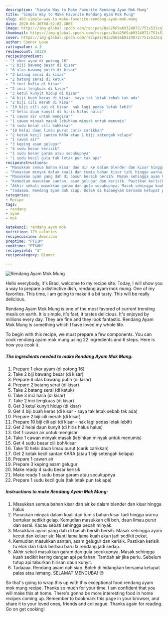 ```yaml
---
description: "Simple Way to Make Favorite Rendang Ayam Mok Mung"
title: "Simple Way to Make Favorite Rendang Ayam Mok Mung"
slug: 403-simple-way-to-make-favorite-rendang-ayam-mok-mung
date: 2020-06-30T00:52:02.306Z
image: https://img-global.cpcdn.com/recipes/0ab2569ab9324072/751x532cq70/rendang-ayam-mok-mung-resipi-foto-utama.jpg
thumbnail: https://img-global.cpcdn.com/recipes/0ab2569ab9324072/751x532cq70/rendang-ayam-mok-mung-resipi-foto-utama.jpg
cover: https://img-global.cpcdn.com/recipes/0ab2569ab9324072/751x532cq70/rendang-ayam-mok-mung-resipi-foto-utama.jpg
author: Connor Lowe
ratingvalue: 4.3
reviewcount: 36320
recipeingredient:
- "1 ekor ayam di potong 16"
- "2 biji bawang besar di kisar"
- "6 ulas bawang putih di kisar"
- "2 batang serai di kisar"
- "2 batang serai di ketuk"
- "3 inci halia di kisar"
- "2 inci lengkuas di kisar"
- "3 ketul kunyit hidup di kisar"
- "4 biji buah keras di kisar  saya tak letak sebab tak ada"
- "2 biji cili merah di kisar"
- "10 biji cili api di kisar  nak lagi pedas letak lebih"
- "2 helai daun kunyit di hiris halus halus"
- "1 cawan air untuk mengisar"
- "1 cawan minyak masak lebihkan minyak untuk menumis"
- "4 sudu besar cili bohkisar"
- "10 helai daun limau purut carik carikkan"
- "2 kotak kecil santan KARA atau 1 biji setengah kelapa"
- "1 cawan air"
- "3 keping asam gelugur"
- "4 sudu besar kerisik"
- "1 sudu besar garam atau secukupnya"
- "1 sudu kecil gula tak letak pun tak apa"
recipeinstructions:
- "Masukkan semua bahan kisar dan air ke dalam blender dan kisar hingga halus"
- "Panaskan minyak dalam kuali dan tumis bahan kisar tadi hingga warna bertukar sedikit gelap. Kemudian masukkan cili boh, daun limau purut dan serai. Kacau sebati sehingga pecah minyak."
- "Masukkan ayam yang dah di basuh bersih bersih. Masak sehingga ayam kecut dan keluar air. Nanti lama lama kuah akan jadi sedikit pekat."
- "Kemudian masukkan santan, asam gelugur dan kerisik. Pastikan kerisik tu elok dan tidak berbau baru la rendang jadi sedap."
- "Akhir sekali masukkan garam dan gula secukupnya. Masak sehingga kuah sedikit kering dengan api perlahan. Tambah air jika perlu. Sebelum tutup api taburkan hirisan daun kunyit."
- "Tadaaaa. Rendang ayam dah siap. Boleh di hidangkan bersama ketupat palas atau lemang. SELAMAT MENCUBA! 😍"
categories:
- Recipe
tags:
- rendang
- ayam
- mok

katakunci: rendang ayam mok 
nutrition: 173 calories
recipecuisine: American
preptime: "PT11M"
cooktime: "PT60M"
recipeyield: "3"
recipecategory: Dinner

---
```



![Rendang Ayam Mok Mung](https://img-global.cpcdn.com/recipes/0ab2569ab9324072/751x532cq70/rendang-ayam-mok-mung-resipi-foto-utama.jpg)

Hello everybody, it's Brad, welcome to my recipe site. Today, I will show you a way to prepare a distinctive dish, rendang ayam mok mung. One of my favorites. This time, I am going to make it a bit tasty. This will be really delicious.



Rendang Ayam Mok Mung is one of the most favored of current trending meals on earth. It is simple, it's fast, it tastes delicious. It's enjoyed by millions every day. They are fine and they look fantastic. Rendang Ayam Mok Mung is something which I have loved my whole life.


To begin with this recipe, we must prepare a few components. You can cook rendang ayam mok mung using 22 ingredients and 6 steps. Here is how you cook it.

<!--inarticleads1-->

##### The ingredients needed to make Rendang Ayam Mok Mung:

1. Prepare 1 ekor ayam (di potong 16)
1. Take 2 biji bawang besar (di kisar)
1. Prepare 6 ulas bawang putih (di kisar)
1. Prepare 2 batang serai (di kisar)
1. Take 2 batang serai (di ketuk)
1. Take 3 inci halia (di kisar)
1. Take 2 inci lengkuas (di kisar)
1. Get 3 ketul kunyit hidup (di kisar)
1. Get 4 biji buah keras (di kisar - saya tak letak sebab tak ada)
1. Prepare 2 biji cili merah (di kisar)
1. Prepare 10 biji cili api (di kisar - nak lagi pedas letak lebih)
1. Get 2 helai daun kunyit (di hiris halus halus)
1. Get 1 cawan air untuk mengisar
1. Take 1 cawan minyak masak (lebihkan minyak untuk menumis)
1. Get 4 sudu besar cili boh/kisar
1. Take 10 helai daun limau purut (carik carikkan)
1. Get 2 kotak kecil santan KARA (atau 1 biji setengah kelapa)
1. Prepare 1 cawan air
1. Prepare 3 keping asam gelugur
1. Make ready 4 sudu besar kerisik
1. Make ready 1 sudu besar garam atau secukupnya
1. Prepare 1 sudu kecil gula (tak letak pun tak apa)




<!--inarticleads2-->

##### Instructions to make Rendang Ayam Mok Mung:

1. Masukkan semua bahan kisar dan air ke dalam blender dan kisar hingga halus
1. Panaskan minyak dalam kuali dan tumis bahan kisar tadi hingga warna bertukar sedikit gelap. Kemudian masukkan cili boh, daun limau purut dan serai. Kacau sebati sehingga pecah minyak.
1. Masukkan ayam yang dah di basuh bersih bersih. Masak sehingga ayam kecut dan keluar air. Nanti lama lama kuah akan jadi sedikit pekat.
1. Kemudian masukkan santan, asam gelugur dan kerisik. Pastikan kerisik tu elok dan tidak berbau baru la rendang jadi sedap.
1. Akhir sekali masukkan garam dan gula secukupnya. Masak sehingga kuah sedikit kering dengan api perlahan. Tambah air jika perlu. Sebelum tutup api taburkan hirisan daun kunyit.
1. Tadaaaa. Rendang ayam dah siap. Boleh di hidangkan bersama ketupat palas atau lemang. SELAMAT MENCUBA! 😍




So that's going to wrap this up with this exceptional food rendang ayam mok mung recipe. Thanks so much for your time. I am confident that you will make this at home. There's gonna be more interesting food in home recipes coming up. Remember to bookmark this page in your browser, and share it to your loved ones, friends and colleague. Thanks again for reading. Go on get cooking!
